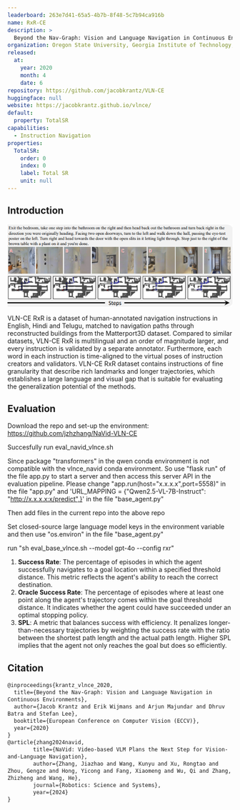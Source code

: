 ```yaml
---
leaderboard: 263e7d41-65a5-4b7b-8f48-5c7b94ca916b
name: RxR-CE
description: >
  Beyond the Nav-Graph: Vision and Language Navigation in Continuous Environments
organization: Oregon State University, Georgia Institute of Technology, Facebook AI Research
released:
  at:
    year: 2020
    month: 4
    date: 6
repository: https://github.com/jacobkrantz/VLN-CE
huggingface: null
website: https://jacobkrantz.github.io/vlnce/
default:
  property: TotalSR
capabilities:
  - Instruction Navigation
properties:
  TotalSR:
    order: 0
    index: 0
    label: Total SR
    unit: null
---
```


## Introduction

![alt text](assets/1-1.png)

VLN-CE RxR is a dataset of human-annotated navigation instructions in English, Hindi and Telugu, matched to navigation paths through reconstructed buildings from the Matterport3D dataset.  Compared to similar datasets, VLN-CE RxR is multilingual and an order of magnitude larger, and every instruction is validated by a separate annotator. Furthermore, each word in each instruction is time-aligned to the virtual poses of instruction creators and validators.  VLN-CE RxR dataset contains instructions of fine granularity that describe rich landmarks and longer trajectories, which establishes a large language and visual gap that is suitable for evaluating the generalization potential of the methods.
## Evaluation
Download the repo and set-up the environment: https://github.com/jzhzhang/NaVid-VLN-CE

Succesfully run eval_navid_vlnce.sh

Since package "transformers" in the qwen conda environment is not compatible with the vlnce_navid conda environment. So use "flask run" of the file app.py to start a server and then access this server API in the evaluation pipeline. Please change "app.run(host="x.x.x.x",port=5558)" in the file "app.py" and 'URL_MAPPING = {"Qwen2.5-VL-7B-Instruct": "http://x.x.x.x:x/predict",}' in the file "base_agent.py"

Then add files in the current repo into the above repo

Set closed-source large language model keys in the environment variable and then use "os.environ" in the file "base_agent.py"

run "sh eval_base_vlnce.sh --model gpt-4o --config rxr"

1. **Success Rate**: The percentage of episodes in which the agent successfully navigates to a goal location within a specified threshold distance. This metric reflects the agent's ability to reach the correct destination.
2. **Oracle Success Rate**: The percentage of episodes where at least one point along the agent's trajectory comes within the goal threshold distance. It indicates whether the agent could have succeeded under an optimal stopping policy.
3. **SPL**: A metric that balances success with efficiency. It penalizes longer-than-necessary trajectories by weighting the success rate with the ratio between the shortest path length and the actual path length. Higher SPL implies that the agent not only reaches the goal but does so efficiently.

## Citation

```
@inproceedings{krantz_vlnce_2020,
  title={Beyond the Nav-Graph: Vision and Language Navigation in Continuous Environments},
  author={Jacob Krantz and Erik Wijmans and Arjun Majundar and Dhruv Batra and Stefan Lee},
  booktitle={European Conference on Computer Vision (ECCV)},
  year={2020}
}
@article{zhang2024navid,
        title={NaVid: Video-based VLM Plans the Next Step for Vision-and-Language Navigation},
        author={Zhang, Jiazhao and Wang, Kunyu and Xu, Rongtao and Zhou, Gengze and Hong, Yicong and Fang, Xiaomeng and Wu, Qi and Zhang, Zhizheng and Wang, He},
        journal={Robotics: Science and Systems},
        year={2024}
}
```
